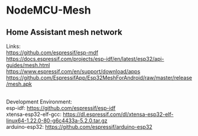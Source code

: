 # NodeMCU-Mesh

## Home Assistant mesh network

Links:<br/>
https://github.com/espressif/esp-mdf<br/>
https://docs.espressif.com/projects/esp-idf/en/latest/esp32/api-guides/mesh.html<br/>
https://www.espressif.com/en/support/download/apps<br/>
https://github.com/EspressifApp/Esp32MeshForAndroid/raw/master/release/mesh.apk<br/>
<br/>

Development Environment:<br/>
esp-idf:				      https://github.com/espressif/esp-idf<br/>
xtensa-esp32-elf-gcc:	https://dl.espressif.com/dl/xtensa-esp32-elf-linux64-1.22.0-80-g6c4433a-5.2.0.tar.gz<br/>
arduino-esp32:			  https://github.com/espressif/arduino-esp32<br/>
